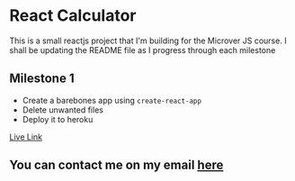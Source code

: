 # React Calculator

This is a small reactjs project that I'm building for the Microver JS course. I shall be updating the README file as I progress through each milestone

## Milestone 1

- Create a barebones app using `create-react-app`
- Delete unwanted files
- Deploy it to heroku

[Live Link](https://microverse-calculator.herokuapp.com/)

## You can contact me on my email [here](shivamkaushikofficial@gmail.com)
